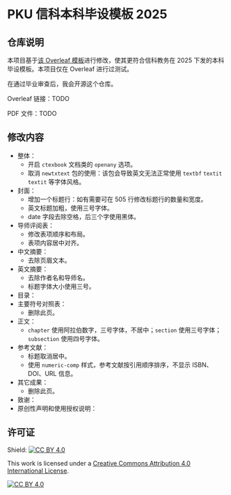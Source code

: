 # PKU 信科本科毕设模板 2025

## 仓库说明

本项目基于[该 Overleaf 模板](https://www.overleaf.com/latex/templates/pku-undergraduate-thesis-template-modified-from-pkuthss/pfrbvymbwbxk)进行修改，使其更符合信科教务在 2025 下发的本科毕设模板。本项目仅在 Overleaf 进行过测试。

在通过毕业审查后，我会开源这个仓库。

Overleaf 链接：TODO

PDF 文件：TODO

## 修改内容

- 整体：
    - 开启 `ctexbook` 文档类的 `openany` 选项。
    - 取消 `newtxtext` 包的使用：该包会导致英文无法正常使用 `textbf` `textit` `textit` 等字体风格。
- 封面：
    - 增加一个标题行：如有需要可在 [](./pkuthss.cls) 505 行修改标题行的数量和宽度。
    - 英文标题加粗，使用三号字体。
    - date 字段去除空格，后三个字使用黑体。
- 导师评阅表：
    - 修改表项顺序和布局。
    - 表项内容居中对齐。
- 中文摘要：
    - 去除页眉文本。
- 英文摘要：
    - 去除作者名和导师名。
    - 标题字体大小使用三号。
- 目录：
- 主要符号对照表：
    - 删除此页。
- 正文：
    - `chapter` 使用阿拉伯数字，三号字体，不居中；`section` 使用三号字体；`subsection` 使用四号字体。
- 参考文献：
    - 标题取消居中。
    - 使用 `numeric-comp` 样式，参考文献按引用顺序排序，不显示 ISBN、DOI、URL 信息。
- 其它成果：
    - 删除此页。
- 致谢：
- 原创性声明和使用授权说明：

## 许可证

Shield: [![CC BY 4.0][cc-by-shield]][cc-by]

This work is licensed under a
[Creative Commons Attribution 4.0 International License][cc-by].

[![CC BY 4.0][cc-by-image]][cc-by]

[cc-by]: http://creativecommons.org/licenses/by/4.0/
[cc-by-image]: https://i.creativecommons.org/l/by/4.0/88x31.png
[cc-by-shield]: https://img.shields.io/badge/License-CC%20BY%204.0-lightgrey.svg
